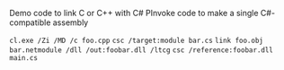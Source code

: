 Demo code to link C or C++ with C# PInvoke code to make a single C#-compatible assembly

`cl.exe /Zi /MD /c foo.cpp`
`csc /target:module bar.cs`
`link foo.obj bar.netmodule /dll /out:foobar.dll /ltcg`
`csc /reference:foobar.dll main.cs`
